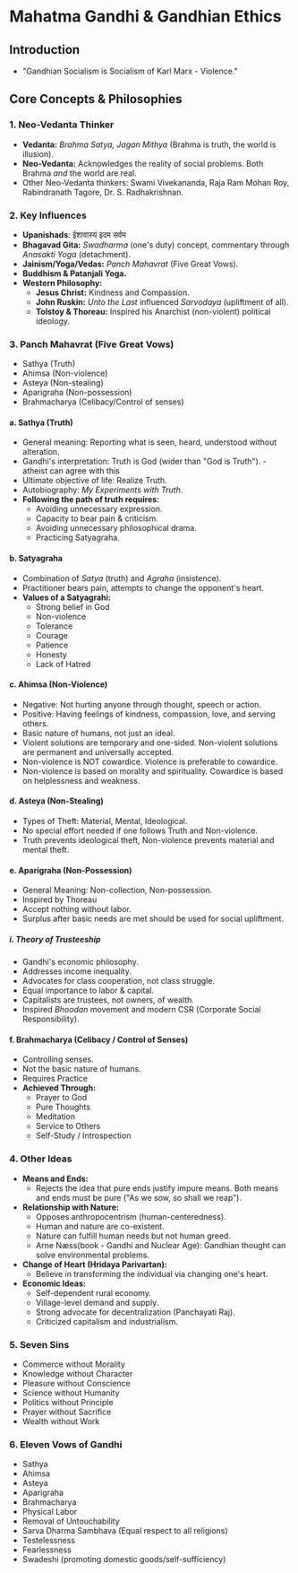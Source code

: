 # Mahatma Gandhi & Gandhian Ethics

## Introduction

- "Gandhian Socialism is Socialism of Karl Marx - Violence."

## Core Concepts & Philosophies

### 1. Neo-Vedanta Thinker

- **Vedanta:** _Brahma Satya, Jagan Mithya_ (Brahma is truth, the world is illusion).
- **Neo-Vedanta:** Acknowledges the reality of social problems. Both Brahma _and_ the world are real.
- Other Neo-Vedanta thinkers: Swami Vivekananda, Raja Ram Mohan Roy, Rabindranath Tagore, Dr. S. Radhakrishnan.

### 2. Key Influences

- **Upanishads**: ईशावास्यं इदम सर्वम
- **Bhagavad Gita:** _Swadharma_ (one's duty) concept, commentary through _Anasakti Yoga_ (detachment).
- **Jainism/Yoga/Vedas:** _Panch Mahavrat_ (Five Great Vows).
- **Buddhism & Patanjali Yoga.**
- **Western Philosophy:**
  - **Jesus Christ:** Kindness and Compassion.
  - **John Ruskin:** _Unto the Last_ influenced _Sarvodaya_ (upliftment of all).
  - **Tolstoy & Thoreau:** Inspired his Anarchist (non-violent) political ideology.

### 3. Panch Mahavrat (Five Great Vows)

- Sathya (Truth)
- Ahimsa (Non-violence)
- Asteya (Non-stealing)
- Aparigraha (Non-possession)
- Brahmacharya (Celibacy/Control of senses)

#### a. Sathya (Truth)

- General meaning: Reporting what is seen, heard, understood without alteration.
- Gandhi's interpretation: Truth is God (wider than "God is Truth"). - atheist can agree with this
- Ultimate objective of life: Realize Truth.
- Autobiography: _My Experiments with Truth_.
- **Following the path of truth requires:**
  - Avoiding unnecessary expression.
  - Capacity to bear pain & criticism.
  - Avoiding unnecessary philosophical drama.
  - Practicing Satyagraha.

#### b. Satyagraha

- Combination of _Satya_ (truth) and _Agraha_ (insistence).
- Practitioner bears pain, attempts to change the opponent's heart.
- **Values of a Satyagrahi:**
  - Strong belief in God
  - Non-violence
  - Tolerance
  - Courage
  - Patience
  - Honesty
  - Lack of Hatred

#### c. Ahimsa (Non-Violence)

- Negative: Not hurting anyone through thought, speech or action.
- Positive: Having feelings of kindness, compassion, love, and serving others.
- Basic nature of humans, not just an ideal.
- Violent solutions are temporary and one-sided. Non-violent solutions are permanent and universally accepted.
- Non-violence is NOT cowardice. Violence is preferable to cowardice.
- Non-violence is based on morality and spirituality. Cowardice is based on helplessness and weakness.

#### d. Asteya (Non-Stealing)

- Types of Theft: Material, Mental, Ideological.
- No special effort needed if one follows Truth and Non-violence.
- Truth prevents ideological theft, Non-violence prevents material and mental theft.

#### e. Aparigraha (Non-Possession)

- General Meaning: Non-collection, Non-possession.
- Inspired by Thoreau
- Accept nothing without labor.
- Surplus after basic needs are met should be used for social upliftment.

##### i. Theory of Trusteeship

- Gandhi's economic philosophy.
- Addresses income inequality.
- Advocates for class cooperation, not class struggle.
- Equal importance to labor & capital.
- Capitalists are trustees, not owners, of wealth.
- Inspired _Bhoodan_ movement and modern CSR (Corporate Social Responsibility).

#### f. Brahmacharya (Celibacy / Control of Senses)

- Controlling senses.
- Not the basic nature of humans.
- Requires Practice
- **Achieved Through:**
  - Prayer to God
  - Pure Thoughts
  - Meditation
  - Service to Others
  - Self-Study / Introspection

### 4. Other Ideas

- **Means and Ends:**
  - Rejects the idea that pure ends justify impure means. Both means and ends must be pure ("As we sow, so shall we reap").
- **Relationship with Nature:**
  - Opposes anthropocentrism (human-centeredness).
  - Human and nature are co-existent.
  - Nature can fulfill human needs but not human greed.
  - Arne Næss(book - Gandhi and Nuclear Age): Gandhian thought can solve environmental problems.
- **Change of Heart (Hridaya Parivartan):**
  - Believe in transforming the individual via changing one's heart.
- **Economic Ideas:**
  - Self-dependent rural economy.
  - Village-level demand and supply.
  - Strong advocate for decentralization (Panchayati Raj).
  - Criticized capitalism and industrialism.

### 5. Seven Sins

- Commerce without Morality
- Knowledge without Character
- Pleasure without Conscience
- Science without Humanity
- Politics without Principle
- Prayer without Sacrifice
- Wealth without Work

### 6. Eleven Vows of Gandhi

- Sathya
- Ahimsa
- Asteya
- Aparigraha
- Brahmacharya
- Physical Labor
- Removal of Untouchability
- Sarva Dharma Sambhava (Equal respect to all religions)
- Testelessness
- Fearlessness
- Swadeshi (promoting domestic goods/self-sufficiency)
